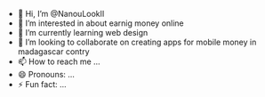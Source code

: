 - 👋 Hi, I’m @NanouLookII
- 👀 I’m interested in about earnig money online
- 🌱 I’m currently learning web design
- 💞️ I’m looking to collaborate on creating apps for mobile money in madagascar contry
- 📫 How to reach me ...
- 😄 Pronouns: ...
- ⚡ Fun fact: ...

<!---
NanouLookII/NanouLookII is a ✨ special ✨ repository because its `README.md` (this file) appears on your GitHub profile.
You can click the Preview link to take a look at your changes.
--->
